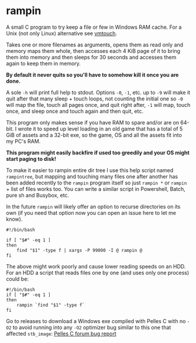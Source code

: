 # rampin

A small C program to try keep a file or few in Windows RAM cache. For a Unix
(not only Linux) alternative see [vmtouch](https://linux.die.net/man/8/vmtouch).

Takes one or more filenames as arguments, opens them as read only and memory
maps them whole, then accesses each 4 KiB page of it to bring them into memory
and then sleeps for 30 seconds and accesses them again to keep them in memory.

**By default it never quits so you'll have to somehow kill it once you are done.**

A sole `-h` will print full help to stdout. Options `-0`, `-1`, etc. up to `-9` will
make it quit after that many sleep + touch loops, not counting the initial one
so `-0` will map the file, touch all pages once, and quit right after, `-1`
will map, touch once, and sleep once and touch again and then quit, etc.

This program only makes sense if you have RAM to spare and/or are on 64-bit. I
wrote it to speed up level loading in an old game that has a total of 5 GiB of
assets and a 32-bit exe, so the game, OS and all the assets fit into my PC's RAM.

**This program might easily backfire if used too greedily and your OS might start paging to disk!**

To make it easier to rampin entire dir tree I use this help script named `rampintree`,
but mapping and touching many files one after another has been added recently to the
`rampin` program itself so just `rampin *` or `rampin` + list of files works too.
You can write a similar script in Powershell, Batch, pure sh and Busybox, etc.

In the future `rampin` will likely offer an option to recurse directories on its
own (if you need that option now you can open an issue here to let me know).

```
#!/bin/bash

if [ "$#" -eq 1 ]
then
    find "$1" -type f | xargs -P 99000 -I @ rampin @
fi
```

The above might work poorly and cause lower reading speeds on an HDD. For an
HDD a script that reads files one by one (and uses only one process) could be:
```
#!/bin/bash
if [ "$#" -eq 1 ]
then
    rampin `find "$1" -type f`
fi
```

Go to releases to download a Windows exe compiled with Pelles C with no `-O2`
to avoid running into any `-O2` optimizer bug similar to this one that affected
`stb_image`: [Pelles C forum bug report](https://forum.pellesc.de/index.php?topic=7837.0)
